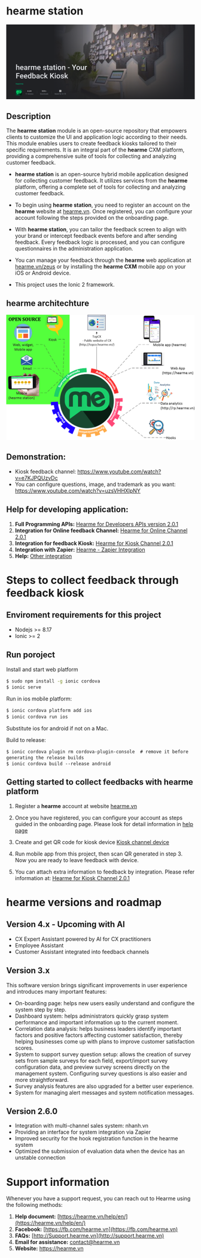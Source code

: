 
# hearme station
[![hearme station](docs/imgs/feedback_kiosk.png)](http://hearme.vn)

## Description

The **hearme station** module is an open-source repository that empowers clients to customize the UI and application logic according to their needs. This module enables users to create feedback kiosks tailored to their specific requirements. It is an integral part of the **hearme** CXM platform, providing a comprehensive suite of tools for collecting and analyzing customer feedback.

- **hearme station** is an open-source hybrid mobile application designed for collecting customer feedback. It utilizes services from the **hearme** platform, offering a complete set of tools for collecting and analyzing customer feedback.

- To begin using **hearme station**, you need to register an account on the **hearme** website at [hearme.vn](https://hearme.vn). Once registered, you can configure your account following the steps provided on the onboarding page.

- With **hearme station**, you can tailor the feedback screen to align with your brand or intercept feedback events before and after sending feedback. Every feedback logic is processed, and you can configure questionnaires in the administration application.

- You can manage your feedback through the **hearme** web application at [hearme.vn/zeus](https://hearme.vn/zeus) or by installing the **hearme CXM** mobile app on your iOS or Android device.

- This project uses the Ionic 2 framework.


## hearme architechture
![hearme architectur](docs/imgs/hearme_components.png)


## Demonstration:
- Kiosk feedback channel: https://www.youtube.com/watch?v=e7KJPQUzvDc
- You can configure questions, image, and trademark as you want: https://www.youtube.com/watch?v=uzsVHHXlpNY

## Help for developing application:

1. **Full Programming APIs:** [Hearme for Developers APIs version 2.0.1](https://hearme.vn/help/statics/hearme_dev_APIs_v2.0.1.pdf)
2. **Integration for Online feedback Channel:** [Hearme for Online Channel 2.0.1](https://hearme.vn/help/statics/hearme_dev_APIs_ONLINE_v2.0.1.pdf)
3. **Integration for feedback Kiosk:** [Hearme for Kiosk Channel 2.0.1](https://hearme.vn/help/statics/hearme_dev_APIs_SYN_v2.0.1.pdf)
4. **Integration with Zapier:** [Hearme - Zapier Integration](https://hearme.vn/help/statics/hearme-zapier-documentation_202208.pdf)
5. **Help:** [Other integration](https://hearme.vn/help/en/integration/)

# Steps to collect feedback through feedback kiosk

## Enviroment requirements for this project
- Nodejs >= 8.17
- Ionic >= 2


## Run poroject

Install and start web platform

```bash
$ sudo npm install -g ionic cordova
$ ionic serve
```

Run in ios mobile platform:

```bash
$ ionic cordova platform add ios
$ ionic cordova run ios
```

Substitute ios for android if not on a Mac.

Build to release:

```
$ ionic cordova plugin rm cordova-plugin-console  # remove it before generating the release builds
$ ionic cordova build --release android
```

## Getting started to collect feedbacks with hearme platform

1. Register a **hearme** account at website [hearme.vn](https://hearme.vn/) 
2. Once you have registered, you can configure your account as steps guided in the onboarding page. Please look for detail information in [help page](https://hearme.vn/help/en/implementation/)

3. Create and get QR code for kiosk device [Kiosk channel device](https://hearme.vn/help/en/admin/#kiosk-survey-channel)
4. Run mobile app from this project, then scan QR generated in step 3. Now you are ready to leave feedback with device.

5. You can attach extra information to feedback by integration. Please refer information at: [Hearme for Kiosk Channel 2.0.1](https://hearme.vn/help/statics/hearme_dev_APIs_SYN_v2.0.1.pdf)


# hearme versions and roadmap

## Version 4.x - Upcoming with AI
- CX Expert Assistant powered by AI for CX practitioners
- Employee Assistant
- Customer Assistant integrated into feedback channels

## Version 3.x
This software version brings significant improvements in user experience and introduces many important features:

- On-boarding page: helps new users easily understand and configure the system step by step.
- Dashboard system: helps administrators quickly grasp system performance and important information up to the current moment.
- Correlation data analysis: helps business leaders identify important factors and positive factors affecting customer satisfaction, thereby helping businesses come up with plans to improve customer satisfaction scores.
- System to support survey question setup: allows the creation of survey sets from sample surveys for each field, export/import survey configuration data, and preview survey screens directly on the management system. Configuring survey questions is also easier and more straightforward.
- Survey analysis features are also upgraded for a better user experience.
- System for managing alert messages and system notification messages.

## Version 2.6.0
- Integration with multi-channel sales system: nhanh.vn
- Providing an interface for system integration via Zapier
- Improved security for the hook registration function in the hearme system
- Optimized the submission of evaluation data when the device has an unstable connection

# Support information

Whenever you have a support request, you can reach out to Hearme using the following methods:

1. **Help document:** [https://hearme.vn/help/en/](https://hearme.vn/help/en/)
2. **Facebook:** [https://fb.com/hearme.vn](https://fb.com/hearme.vn)
3. **FAQs:** [http://Support.hearme.vn](http://support.hearme.vn)
4. **Email for assistance:** [contact@hearme.vn](mailto:contact@hearme.vn)
5. **Website:** https://hearme.vn